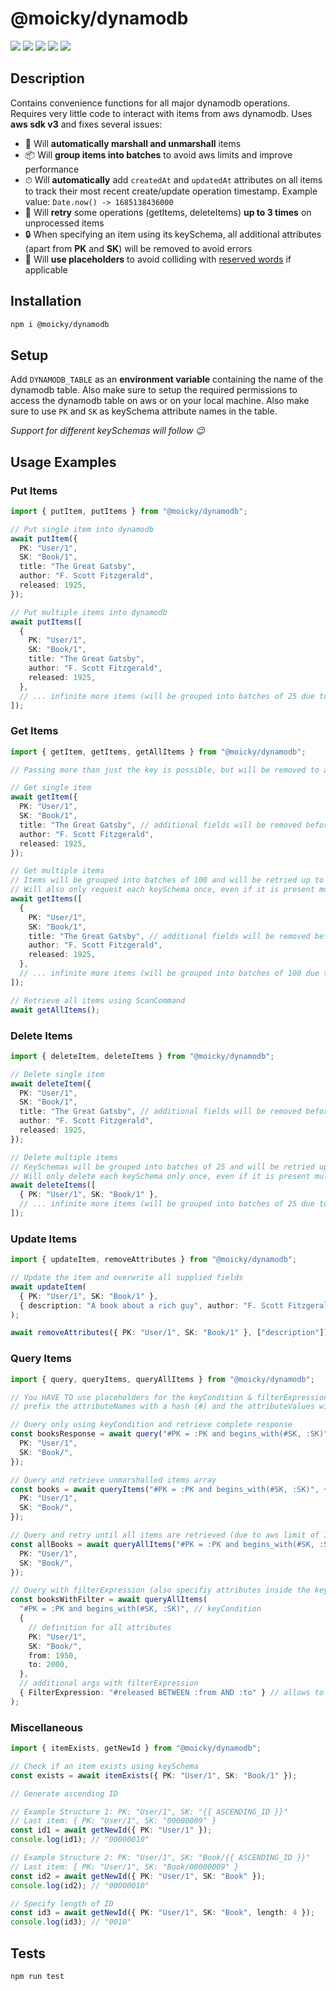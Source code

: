 # @moicky/dynamodb

![](https://img.shields.io/github/languages/top/moicky/dynamodb)
![](https://img.shields.io/github/actions/workflow/status/moicky/dynamodb/npm-publish.yml?label=build)
![](https://img.shields.io/github/actions/workflow/status/moicky/dynamodb/run-tests.yml?label=tests)
![](https://img.shields.io/github/languages/count/moicky/dynamodb)
![](https://img.shields.io/bundlephobia/min/@moicky/dynamodb)

## Description

Contains convenience functions for all major dynamodb operations. Requires very little code to interact with items from aws dynamodb. Uses **aws sdk v3** and fixes several issues:

- 🎁 Will **automatically marshall and unmarshall** items
- 📦 Will **group items into batches** to avoid aws limits and improve performance
- ⏱ Will **automatically** add `createdAt` and `updatedAt` attributes on all items to track their most recent create/update operation timestamp. Example value: `Date.now() -> 1685138436000`
- 🔄 Will **retry** some operations (getItems, deleteItems) **up to 3 times** on unprocessed items
- 🔒 When specifying an item using its keySchema, all additional attributes (apart from **PK** and **SK**) will be removed to avoid errors
- 👻 Will **use placeholders** to avoid colliding with [reserved words](https://docs.aws.amazon.com/amazondynamodb/latest/developerguide/ReservedWords.html) if applicable

## Installation

```bash
npm i @moicky/dynamodb
```

## Setup

Add `DYNAMODB_TABLE` as an **environment variable** containing the name of the dynamodb table. Also make sure to setup the required permissions to access the dynamodb table on aws or on your local machine. Also make sure to use `PK` and `SK` as keySchema attribute names in the table.

_Support for different keySchemas will follow 😉_

## Usage Examples

### Put Items

```ts
import { putItem, putItems } from "@moicky/dynamodb";

// Put single item into dynamodb
await putItem({
  PK: "User/1",
  SK: "Book/1",
  title: "The Great Gatsby",
  author: "F. Scott Fitzgerald",
  released: 1925,
});

// Put multiple items into dynamodb
await putItems([
  {
    PK: "User/1",
    SK: "Book/1",
    title: "The Great Gatsby",
    author: "F. Scott Fitzgerald",
    released: 1925,
  },
  // ... infinite more items (will be grouped into batches of 25 due to aws limit)
]);
```

### Get Items

```ts
import { getItem, getItems, getAllItems } from "@moicky/dynamodb";

// Passing more than just the key is possible, but will be removed to avoid errors

// Get single item
await getItem({
  PK: "User/1",
  SK: "Book/1",
  title: "The Great Gatsby", // additional fields will be removed before sending
  author: "F. Scott Fitzgerald",
  released: 1925,
});

// Get multiple items
// Items will be grouped into batches of 100 and will be retried up to 3 times if there are unprocessed items
// Will also only request each keySchema once, even if it is present multiple times in the array to improve performance
await getItems([
  {
    PK: "User/1",
    SK: "Book/1",
    title: "The Great Gatsby", // additional fields will be removed before sending
    author: "F. Scott Fitzgerald",
    released: 1925,
  },
  // ... infinite more items (will be grouped into batches of 100 due to aws limit) and retried up to 3 times
]);

// Retrieve all items using ScanCommand
await getAllItems();
```

### Delete Items

```ts
import { deleteItem, deleteItems } from "@moicky/dynamodb";

// Delete single item
await deleteItem({
  PK: "User/1",
  SK: "Book/1",
  title: "The Great Gatsby", // additional fields will be removed before sending to avoid errors
  author: "F. Scott Fitzgerald",
  released: 1925,
});

// Delete multiple items
// KeySchemas will be grouped into batches of 25 and will be retried up to 3 times if there are unprocessed items
// Will only delete each keySchema only once, even if it is present multiple times in the array to improve performance
await deleteItems([
  { PK: "User/1", SK: "Book/1" },
  // ... infinite more items (will be grouped into batches of 25 due to aws limit) and retried up to 3 times
]);
```

### Update Items

```ts
import { updateItem, removeAttributes } from "@moicky/dynamodb";

// Update the item and overwrite all supplied fields
await updateItem(
  { PK: "User/1", SK: "Book/1" },
  { description: "A book about a rich guy", author: "F. Scott Fitzgerald" }
);

await removeAttributes({ PK: "User/1", SK: "Book/1" }, ["description"]);
```

### Query Items

```ts
import { query, queryItems, queryAllItems } from "@moicky/dynamodb";

// You HAVE TO use placeholders for the keyCondition & filterExpression:
// prefix the attributeNames with a hash (#) and the attributeValues with a colon (:)

// Query only using keyCondition and retrieve complete response
const booksResponse = await query("#PK = :PK and begins_with(#SK, :SK)", {
  PK: "User/1",
  SK: "Book/",
});

// Query and retrieve unmarshalled items array
const books = await queryItems("#PK = :PK and begins_with(#SK, :SK)", {
  PK: "User/1",
  SK: "Book/",
});

// Query and retry until all items are retrieved (due to aws limit of 1MB per query)
const allBooks = await queryAllItems("#PK = :PK and begins_with(#SK, :SK)", {
  PK: "User/1",
  SK: "Book/",
});

// Query with filterExpression (also specifiy attributes inside the key object)
const booksWithFilter = await queryAllItems(
  "#PK = :PK and begins_with(#SK, :SK)", // keyCondition
  {
    // definition for all attributes
    PK: "User/1",
    SK: "Book/",
    from: 1950,
    to: 2000,
  },
  // additional args with filterExpression
  { FilterExpression: "#released BETWEEN :from AND :to" } // allows to override all args
);
```

### Miscellaneous

```ts
import { itemExists, getNewId } from "@moicky/dynamodb";

// Check if an item exists using keySchema
const exists = await itemExists({ PK: "User/1", SK: "Book/1" });

// Generate ascending ID

// Example Structure 1: PK: "User/1", SK: "{{ ASCENDING_ID }}"
// Last item: { PK: "User/1", SK: "00000009" }
const id1 = await getNewId({ PK: "User/1" });
console.log(id1); // "00000010"

// Example Structure 2: PK: "User/1", SK: "Book/{{ ASCENDING_ID }}"
// Last item: { PK: "User/1", SK: "Book/00000009" }
const id2 = await getNewId({ PK: "User/1", SK: "Book" });
console.log(id2); // "00000010"

// Specify length of ID
const id3 = await getNewId({ PK: "User/1", SK: "Book", length: 4 });
console.log(id3); // "0010"
```

## Tests

```bash
npm run test
```
